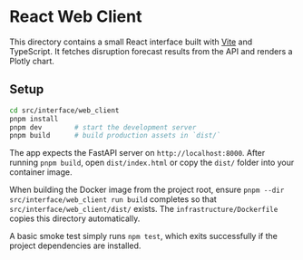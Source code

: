 # React Web Client

This directory contains a small React interface built with [Vite](https://vitejs.dev/) and TypeScript. It fetches disruption forecast results from the API and renders a Plotly chart.

## Setup

```bash
cd src/interface/web_client
pnpm install
pnpm dev        # start the development server
pnpm build      # build production assets in `dist/`
```

The app expects the FastAPI server on `http://localhost:8000`. After running `pnpm build`, open `dist/index.html` or copy the `dist/` folder into your container image.

When building the Docker image from the project root, ensure `pnpm --dir src/interface/web_client run build` completes so that `src/interface/web_client/dist/` exists. The `infrastructure/Dockerfile` copies this directory automatically.

A basic smoke test simply runs `npm test`, which exits successfully if the project dependencies are installed.
